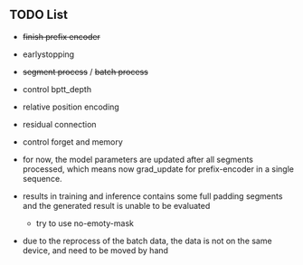 ## TODO List 
* ~~finish prefix encoder~~
* earlystopping
* ~~segment process~~ / ~~batch process~~
* control bptt_depth 
* relative position encoding
* residual connection
* control forget and memory 
* for now, the model parameters are updated after all segments processed, which means now grad_update for prefix-encoder in a single sequence.
* results in training and inference contains some full padding segments
  and the generated result is unable to be evaluated
    * try to use no-emoty-mask 

* due to the reprocess of the batch data, the data is not on the same device, and need to be moved by hand